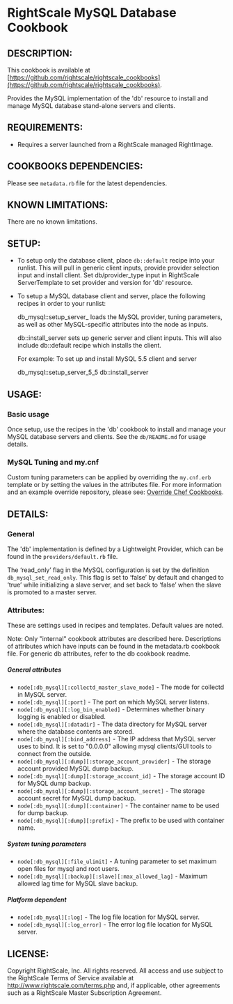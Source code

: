 # RightScale MySQL Database Cookbook

## DESCRIPTION:

This cookbook is available at [https://github.com/rightscale/rightscale_cookbooks](https://github.com/rightscale/rightscale_cookbooks).

Provides the MySQL implementation of the 'db' resource to install and manage
MySQL database stand-alone servers and clients.

## REQUIREMENTS:

* Requires a server launched from a RightScale managed RightImage.

## COOKBOOKS DEPENDENCIES:

Please see `metadata.rb` file for the latest dependencies.

## KNOWN LIMITATIONS:

There are no known limitations.

## SETUP:

* To setup only the database client, place `db::default` recipe into
  your runlist. This will pull in generic client inputs, provide provider
  selection input and install client. Set db/provider_type input in
  RightScale ServerTemplate to set provider and version for 'db' resource.
* To setup a MySQL database client and server, place the following recipes
  in order to your runlist:

    db_mysql::setup_server_<version>
      loads the MySQL provider, tuning parameters, as well as other
      MySQL-specific attributes into the node as inputs.

    db::install_server
      sets up generic server and client inputs. This will also include
      db::default recipe which installs the client.

  For example: To set up and install MySQL 5.5 client and server

    db_mysql::setup_server_5_5
    db::install_server

## USAGE:

### Basic usage

Once setup, use the recipes in the 'db' cookbook to install and manage your
MySQL database servers and clients. See the `db/README.md` for usage details.

### MySQL Tuning and my.cnf

Custom tuning parameters can be applied by overriding the `my.cnf.erb`
template or by setting the values in the attributes file. For more information
and an example override repository, please see: [Override Chef Cookbooks][CCDG].

[CCDG]: http://support.rightscale.com/12-Guides/Chef_Cookbooks_Developer_Guide/04-Developer/ServerTemplate_Development/08-Common_Development_Tasks/Override_Chef_Cookbooks

## DETAILS:

### General

The 'db' implementation is defined by a Lightweight Provider, which can be
found in the `providers/default.rb` file.

The ‘read_only’ flag in the MySQL configuration is set by the definition
`db_mysql_set_read_only`. This flag is set to ‘false’ by default
and changed to ‘true’ while initializing a slave server, and set back to
‘false’ when the slave is promoted to a master server.

### Attributes:

These are settings used in recipes and templates. Default values are noted.

Note: Only "internal" cookbook attributes are described here. Descriptions of
attributes which have inputs can be found in the metadata.rb cookbook file. For
generic db attributes, refer to the db cookbook readme.

##### General attributes

* `node[:db_mysql][:collectd_master_slave_mode]` -
  The mode for collectd in MySQL server.
* `node[:db_mysql][:port]` -
  The port on which MySQL server listens.
* `node[:db_mysql][:log_bin_enabled]` -
  Determines whether binary logging is enabled or disabled.
* `node[:db_mysql][:datadir]` -
  The data directory for MySQL server where the database contents are stored.
* `node[:db_mysql][:bind_address]` -
  The IP address that MySQL server uses to bind. It is set to "0.0.0.0" allowing
  mysql clients/GUI tools to connect from the outside.
* `node[:db_mysql][:dump][:storage_account_provider]` -
  The storage account provided MySQL dump backup.
* `node[:db_mysql][:dump][:storage_account_id]` -
  The storage account ID for MySQL dump backup.
* `node[:db_mysql][:dump][:storage_account_secret]` -
  The storage account secret for MySQL dump backup.
* `node[:db_mysql][:dump][:container]` -
  The container name to be used for dump backup.
* `node[:db_mysql][:dump][:prefix]` -
  The prefix to be used with container name.

##### System tuning parameters

* `node[:db_mysql][:file_ulimit]` -
  A tuning parameter to set maximum open files for mysql and root users.
* `node[:db_mysql][:backup][:slave][:max_allowed_lag]` -
  Maximum allowed lag time for MySQL slave backup.

##### Platform dependent

* `node[:db_mysql][:log]` - The log file location for MySQL server.
* `node[:db_mysql][:log_error]` - The error log file location for MySQL server.

## LICENSE:

Copyright RightScale, Inc. All rights reserved.
All access and use subject to the RightScale Terms of Service available at
http://www.rightscale.com/terms.php and, if applicable, other agreements
such as a RightScale Master Subscription Agreement.
